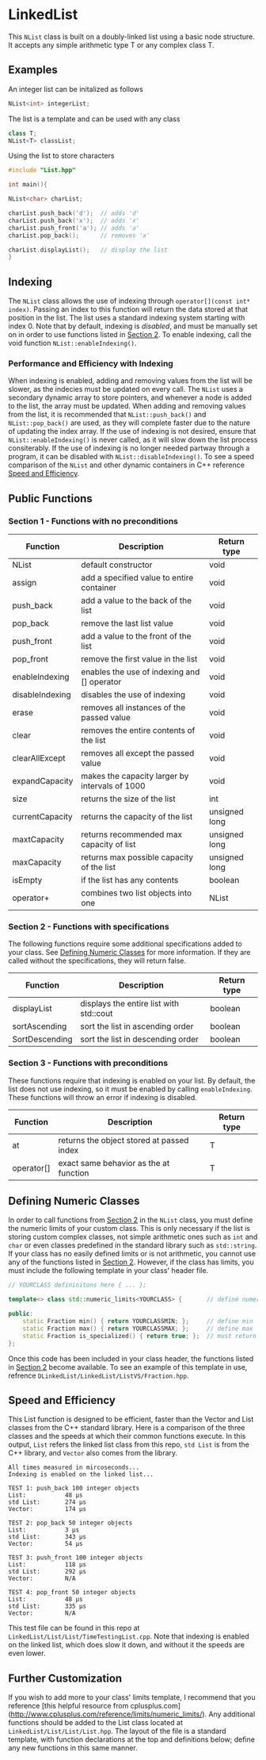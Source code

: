 # LinkedList


This `NList` class is built on a doubly-linked list using a basic node structure. It accepts any simple arithmetic type T or any complex class T.

## Examples

An integer list can be initalized as follows

```c++
NList<int> integerList;
```

The list is a template and can be used with any class 

```c++
class T;
NList<T> classList;
```

Using the list to store characters

```c++
#include "List.hpp"

int main(){

NList<char> charList;

charList.push_back('d');  // adds 'd'
charList.push_back('x');  // adds 'x'
charList.push_front('a'); // adds 'a'
charList.pop_back();      // removes 'x'

charList.displayList();	  // display the list
}
```

## Indexing

The `NList` class allows the use of indexing through `operator[](const int* index)`. Passing an index to this function will return the data stored at that position in the list. The list uses a standard indexing system starting with index 0. Note that by default, indexing is *disabled*, and must be manually set on in order to use functions listed in [Section 2](#section-3---functions-with-preconditions). To enable indexing, call the void function `NList::enableIndexing()`. 

### Performance and Efficiency with Indexing

When indexing is enabled, adding and removing values from the list will be slower, as the indecies must be updated on every call. The `NList` uses a secondary dynamic array to store pointers, and whenever a node is added to the list, the array must be updated. When adding and removing values from the list, it is recommended that `NList::push_back()` and `NList::pop_back()` are used, as they will complete faster due to the nature of updating the index array. If the use of indexing is not desired, ensure that `NList::enableIndexing()` is never called, as it will slow down the list process consiterably. If the use of indexing is no longer needed partway through a program, it can be disabled with `NList::disableIndexing()`. To see a speed comparison of the `NList` and other dynamic containers in C++ reference [Speed and Efficiency](#speed-and-efficiency). 


## Public Functions


### Section 1 - Functions with no preconditions

Function        | Description    				  | Return type
-------------   | ----------------------------------------------- |------------
NList           | default constructor				  | void
assign          | add a specified value to entire container       | void 
push_back       | add a value to the back of the list             | void
pop_back        | remove the last list value			  | void
push_front      | add a value to the front of the list     	  | void
pop_front       | remove the first value in the list 		  | void
enableIndexing  | enables the use of indexing and [] operator     | void   
disableIndexing | disables the use of indexing			  | void
erase           | removes all instances of the passed value 	  | void
clear           | removes the entire contents of the list	  | void
clearAllExcept  | removes all except the passed value		  | void
expandCapacity  | makes the capacity larger by intervals of 1000  | void
size 		| returns the size of the list			  | int
currentCapacity | returns the capacity of the list		  | unsigned long
maxtCapacity 	| returns recommended max capacity of list        | unsigned long
maxCapacity     | returns max possible capacity of the list	  | unsigned long
isEmpty		| if the list has any contents			  | boolean
operator+ 	| combines two list objects into one		  | NList


### Section 2 - Functions with specifications

The following functions require some additional specifications added to your class. See [Defining Numeric Classes](#defining-numeric-classes) for more information. If they are called without the specifications, they will return false.

Function        | Description    				  | Return type
-------------   | ----------------------------------------------- |------------
displayList     | displays the entire list with std::cout	  | boolean
sortAscending   | sort the list in ascending order                | boolean 
SortDescending  | sort the list in descending order               | boolean


### Section 3 - Functions with preconditions

These functions require that indexing is enabled on your list. By default, the list does not use indexing, so it must be enabled by calling `enableIndexing`. These functions will throw an error if indexing is disabled. 

Function        | Description    				  | Return type
-------------   | ----------------------------------------------- |------------
at              | returns the object stored at passed index	  | T
operator[]      | exact same behavior as the at function          | T 


## Defining Numeric Classes

In order to call functions from [Section 2](#section-2---functions-with-specifications) in the `NList` class, you must define the numeric limits of your custom class. This is only necessary if the list is storing custom complex classes, not simple arithmetic ones such as `int` and `char` or even classes predefined in the standard library such as `std::string`. If your class has no easily defined limits or is not arithmetic, you cannot use any of the functions listed in [Section 2](#section-2---functions-with-specifications). However, if the class has limits, you must include the following template in your class' header file. 

```c++
// YOURCLASS defininitons here { ... };

template<> class std::numeric_limits<YOURCLASS> {		// define numeric limits for class

public:
	static Fraction min() { return YOURCLASSMIN; };		// define min
	static Fraction max() { return YOURCLASSMAX; };		// define max
	static Fraction is_specialized() { return true; };	// must return true
};
```
Once this code has been included in your class header, the functions listed in [Section 2](#section-2---functions-with-specifications) become available. To see an example of this template in use, refrence `DLinkedList/LinkedList/ListVS/Fraction.hpp`. 


## Speed and Efficiency 

This List function is designed to be efficient, faster than the Vector and List classes from the C++ standard library. Here is a comparison of the three classes and the speeds at which their common functions execute. In this output, `List` refers the linked list class from this repo, `std List` is from the C++ library, and `Vector` also comes from the library. 

```
All times measured in mircoseconds...
Indexing is enabled on the linked list...

TEST 1: push_back 100 integer objects
List:           48 µs
std List:       274 µs
Vector:         174 µs

TEST 2: pop_back 50 integer objects
List:           3 µs
std List:       343 µs
Vector:         54 µs

TEST 3: push_front 100 integer objects
List:           118 µs
std List:       292 µs
Vector:         N/A

TEST 4: pop_front 50 integer objects
List:           48 µs
std List:       335 µs
Vector:         N/A
```

This test file can be found in this repo at `LinkedList/List/List/TimeTestingList.cpp`. Note that indexing is enabled on the linked list, which does slow it down, and without it the speeds are even lower. 

## Further Customization

If you wish to add more to your class' limits template, I recommend that you reference [this helpful resource from cplusplus.com]
(http://www.cplusplus.com/reference/limits/numeric_limits/). Any additional functions should be added to the List class located at  `LinkedList/List/List/List.hpp`. The layout of the file is a standard template, with function declarations at the top and definitions below; define any new functions in this same manner. 
